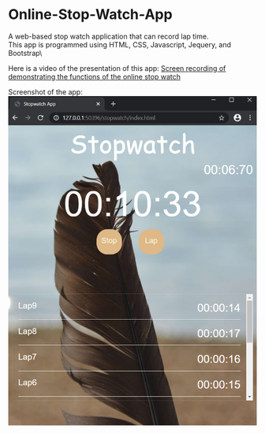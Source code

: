 # Online-Stop-Watch-App
A web-based stop watch application that can record lap time.\
This app is programmed using HTML, CSS, Javascript, Jequery, and Bootstrap\

Here is a video of the presentation of this app:
[Screen recording of demonstrating the functions of the online stop watch](https://youtu.be/M98f6JR9gkM)

Screenshot of the app:\
![](images/stopWatchPic.png)

